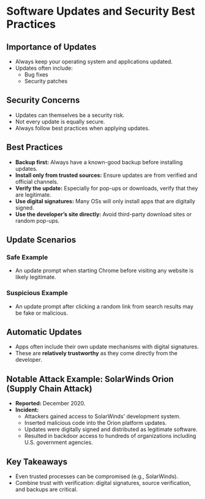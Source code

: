 # Software Updates and Security Best Practices

## Importance of Updates
- Always keep your operating system and applications updated.
- Updates often include:
  - Bug fixes
  - Security patches

## Security Concerns
- Updates can themselves be a security risk.
- Not every update is equally secure.
- Always follow best practices when applying updates.

## Best Practices
- **Backup first:** Always have a known-good backup before installing updates.
- **Install only from trusted sources:** Ensure updates are from verified and official channels.
- **Verify the update:** Especially for pop-ups or downloads, verify that they are legitimate.
- **Use digital signatures:** Many OSs will only install apps that are digitally signed.
- **Use the developer’s site directly:** Avoid third-party download sites or random pop-ups.

## Update Scenarios
### Safe Example
- An update prompt when starting Chrome before visiting any website is likely legitimate.

### Suspicious Example
- An update prompt after clicking a random link from search results may be fake or malicious.

## Automatic Updates
- Apps often include their own update mechanisms with digital signatures.
- These are **relatively trustworthy** as they come directly from the developer.

## Notable Attack Example: SolarWinds Orion (Supply Chain Attack)
- **Reported:** December 2020.
- **Incident:**
  - Attackers gained access to SolarWinds' development system.
  - Inserted malicious code into the Orion platform updates.
  - Updates were digitally signed and distributed as legitimate software.
  - Resulted in backdoor access to hundreds of organizations including U.S. government agencies.

## Key Takeaways
- Even trusted processes can be compromised (e.g., SolarWinds).
- Combine trust with verification: digital signatures, source verification, and backups are critical.

